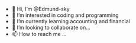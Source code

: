 - 👋 Hi, I’m @Edmund-sky
- 👀 I’m interested in coding and programming 
- 🌱 I’m currently learning accounting and financial 
- 💞️ I’m looking to collaborate on...
- 📫 How to reach me ...

<!---
Edmund-sky/Edmund-sky is a ✨ special ✨ repository because its `README.md` (this file) appears on your GitHub profile.
You can click the Preview link to take a look at your changes.
--->
